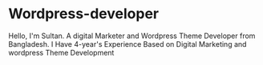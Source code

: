 # Wordpress-developer
Hello, I'm Sultan. A digital Marketer and Wordpress Theme Developer from Bangladesh. I Have 4-year's Experience Based on Digital Marketing and wordpress Theme Development
